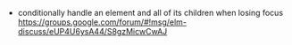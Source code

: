 - conditionally handle an element and all of its children when losing focus https://groups.google.com/forum/#!msg/elm-discuss/eUP4U6ysA44/S8gzMicwCwAJ
